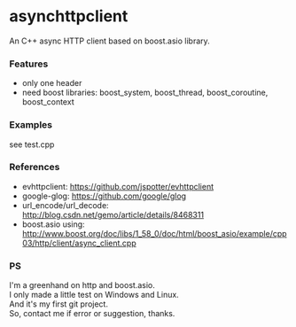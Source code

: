 # asynchttpclient

An C++ async HTTP client based on boost.asio library.

### Features

* only one header
* need boost libraries: boost_system, boost_thread, boost_coroutine, boost_context

### Examples

see test.cpp

### References

* evhttpclient: https://github.com/jspotter/evhttpclient
* google-glog: https://github.com/google/glog
* url_encode/url_decode: http://blog.csdn.net/gemo/article/details/8468311
* boost.asio using: http://www.boost.org/doc/libs/1_58_0/doc/html/boost_asio/example/cpp03/http/client/async_client.cpp

### PS

I'm a greenhand on http and boost.asio.  
I only made a little test on Windows and Linux.  
And it's my first git project.  
So, contact me if error or suggestion, thanks.  


